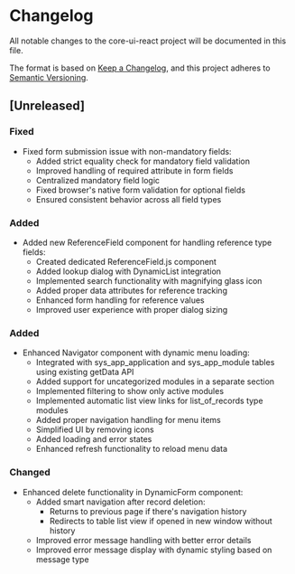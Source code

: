 # Changelog

All notable changes to the core-ui-react project will be documented in this file.

The format is based on [Keep a Changelog](https://keepachangelog.com/en/1.0.0/),
and this project adheres to [Semantic Versioning](https://semver.org/spec/v2.0.0.html).

## [Unreleased]

### Fixed
- Fixed form submission issue with non-mandatory fields:
  - Added strict equality check for mandatory field validation
  - Improved handling of required attribute in form fields
  - Centralized mandatory field logic
  - Fixed browser's native form validation for optional fields
  - Ensured consistent behavior across all field types

### Added
- Added new ReferenceField component for handling reference type fields:
  - Created dedicated ReferenceField.js component
  - Added lookup dialog with DynamicList integration
  - Implemented search functionality with magnifying glass icon
  - Added proper data attributes for reference tracking
  - Enhanced form handling for reference values
  - Improved user experience with proper dialog sizing

### Added
- Enhanced Navigator component with dynamic menu loading:
  - Integrated with sys_app_application and sys_app_module tables using existing getData API
  - Added support for uncategorized modules in a separate section
  - Implemented filtering to show only active modules
  - Implemented automatic list view links for list_of_records type modules
  - Added proper navigation handling for menu items
  - Simplified UI by removing icons
  - Added loading and error states
  - Enhanced refresh functionality to reload menu data

### Changed
- Enhanced delete functionality in DynamicForm component:
  - Added smart navigation after record deletion:
    - Returns to previous page if there's navigation history
    - Redirects to table list view if opened in new window without history
  - Improved error message handling with better error details
  - Improved error message display with dynamic styling based on message type
